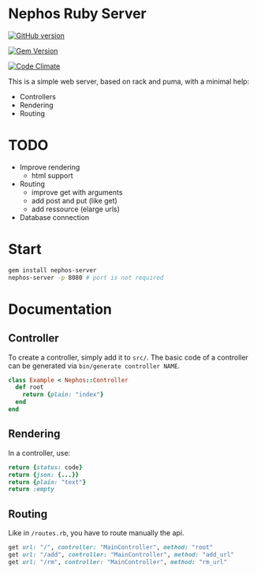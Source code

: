 # Nephos Ruby Server

[![GitHub version](https://badge.fury.io/gh/pouleta%2FNephosRubyServer.svg)](http://badge.fury.io/gh/pouleta%2FNephosRubyServer)

[![Gem Version](https://badge.fury.io/rb/nephos-server.svg)](http://badge.fury.io/rb/nephos-server)

[![Code Climate](https://codeclimate.com/github/pouleta/NephosRubyServer/badges/gpa.svg)](https://codeclimate.com/github/pouleta/NephosRubyServer)

This is a simple web server, based on rack and puma, with a minimal help:

- Controllers
- Rendering
- Routing


# TODO

- Improve rendering
  - html support
- Routing
  - improve get with arguments
  - add post and put (like get)
  - add ressource (elarge urls)
- Database connection


# Start

```sh
gem install nephos-server
nephos-server -p 8080 # port is not required
```


# Documentation

## Controller

To create a controller, simply add it to ``src/``.
The basic code of a controller can be generated via ``bin/generate controller NAME``.

```ruby
class Example < Nephos::Controller
  def root
    return {plain: "index"}
  end
end
```

## Rendering

In a controller, use:

```ruby
return {status: code}
return {json: {...}}
return {plain: "text"}
return :empty
```

## Routing

Like in ``/routes.rb``, you have to route manually the api.

```ruby
get url: "/", controller: "MainController", method: "root"
get url: "/add", controller: "MainController", method: "add_url"
get url: "/rm", controller: "MainController", method: "rm_url"
```
